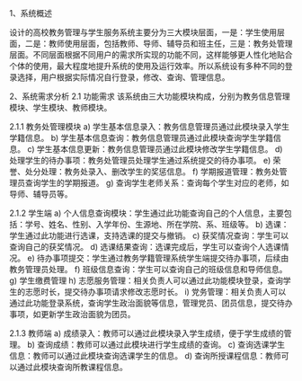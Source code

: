 1、系统概述

设计的高校教务管理与学生服务系统主要分为三大模块层面，一是：学生使用层面，二是：教师使用层面，包括教师、导师、辅导员和班主任，三是：教务处管理层面。不同层面根据不同用户的需求所实现的功能不同，这样能够更人性化地贴合个体的使用，最大程度地提升系统的使用及运行效率。所以系统设有多种不同的登录选择，用户根据实际情况自行登录，修改、查询、管理信息。

2、系统需求分析
2.1 功能需求
该系统由三大功能模块构成，分别为教务信息管理模块、学生模块、教师模块。

2.1.1 教务处管理模块
a)	学生基本信息录入：教务信息管理员通过此模块录入学生学籍信息。
b)	学生基本信息查询：教务信息管理员通过此模块查询学生学籍信息。
c)	学生基本信息更新：教务信息管理员通过此模块修改学生学籍信息。
d)	处理学生的待办事项：教务处管理员处理学生通过系统提交的待办事项。
e)	荣誉、处分处理：教务处录入、删改学生的奖惩信息。
f)	学期报道管理：教务处管理员查询学生的学期报道。
g)  查询学生老师关系：查询每个学生对应的老师，如导师、辅导员等。

2.1.2 学生端
a)	个人信息查询模块：学生通过此功能查询自己的个人信息，主要包括：学号、姓名、性别、入学年份、生源地、所在学院、系、班级等。
b)	选课：学生通过此功能进行选课，支持选课的提交与撤销。
c)  获奖情况查询：学生可以查询自己的获奖情况。
d)	选课结果查询：选课完成后，学生可以查询个人选课情况。
e)   待办事项提交：学生通过教务学籍管理系统学生端提交待办事项，后续由教务管理员处理。
f)	班级信息查询：学生可以查询自己的班级信息和导师信息。
g)	学生缴费管理
h)	志愿服务管理：相关负责人可以通过此功能模块登录，查询学生的志愿时长，提交待办事项请求修改志愿时长。
i)	党务管理：相关负责人可以通过此功能登录系统，查询学生政治面貌等信息，管理党员、团员信息，提交待办事项，如更新学生政治面貌为团员。

2.1.3 教师端
a)	成绩录入：教师可以通过此模块录入学生成绩，便于学生成绩的管理。
b)	查询成绩：教师可以通过此模块进行学生成绩的查询。
c)	查询选课学生信息：教师可以通过此模块查询选课学生的信息。
d)	查询所授课程信息：教师可以通过此模块查询所教课程信息。


